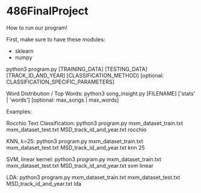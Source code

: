 # 486FinalProject

How to run our program!

First, make sure to have these modules:
- sklearn
- numpy




python3 program.py [TRAINING_DATA] [TESTING_DATA] [TRACK_ID_AND_YEAR] [CLASSIFICATION_METHOD] [optional: CLASSIFICATION_SPECIFIC_PARAMETERS]

Word Distribution / Top Words:
python3 song_insight.py [FILENAME] ['stats' | 'words'] [optional: max_songs | max_words]

Examples:

Rocchio Text Classification:
python3 program.py mxm_dataset_train.txt mxm_dataset_test.txt MSD_track_id_and_year.txt rocchio

KNN, k=25:
python3 program.py mxm_dataset_train.txt mxm_dataset_test.txt MSD_track_id_and_year.txt knn 25

SVM, linear kernel:
python3 program.py mxm_dataset_train.txt mxm_dataset_test.txt MSD_track_id_and_year.txt svm linear

LDA:
python3 program.py mxm_dataset_train.txt mxm_dataset_test.txt MSD_track_id_and_year.txt lda
